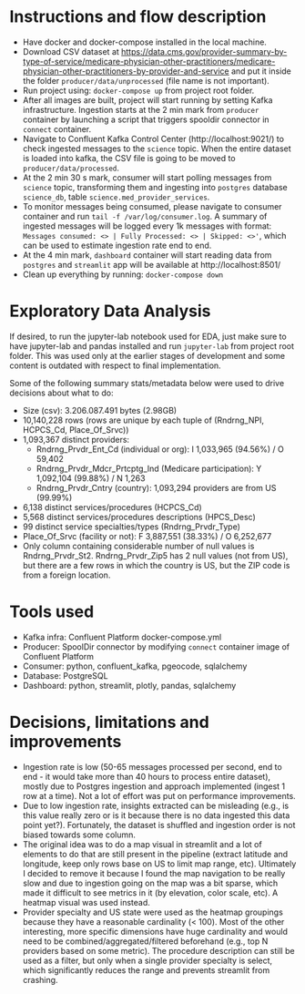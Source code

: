 # Instructions and flow description
- Have docker and docker-compose installed in the local machine.
- Download CSV dataset at https://data.cms.gov/provider-summary-by-type-of-service/medicare-physician-other-practitioners/medicare-physician-other-practitioners-by-provider-and-service and put it inside the folder `producer/data/unprocessed` (file name is not important).
- Run project using: `docker-compose up` from project root folder.
- After all images are built, project will start running by setting Kafka infrastructure. Ingestion starts at the 2 min mark from `producer` container by launching a script that triggers spooldir connector in `connect` container.
- Navigate to Confluent Kafka Control Center (http://localhost:9021/) to check ingested messages to the `science` topic. When the entire dataset is loaded into kafka, the CSV file is going to be moved to `producer/data/processed`.
- At the 2 min 30 s mark, consumer will start polling messages from `science` topic, transforming them and ingesting into `postgres` database `science_db`, table `science.med_provider_services`.
- To monitor messages being consumed, please navigate to consumer container and run `tail -f /var/log/consumer.log`. A summary of ingested messages will be logged every 1k messages with format: `Messages consumed: <> | Fully Processed: <> | Skipped: <>'`, which can be used to estimate ingestion rate end to end.
- At the 4 min mark, `dashboard` container will start reading data from `postgres` and `streamlit` app will be available at http://localhost:8501/
- Clean up everything by running: `docker-compose down`


# Exploratory Data Analysis
If desired, to run the jupyter-lab notebook used for EDA, just make sure to have jupyter-lab and pandas installed and run `jupyter-lab` from project root folder. This was used only at the earlier stages of development and some content is outdated with respect to final implementation. 

Some of the following summary stats/metadata below were used to drive decisions about what to do:
- Size (csv): 3.206.087.491 bytes (2.98GB)
- 10,140,228 rows (rows are unique by each tuple of (Rndrng_NPI, HCPCS_Cd, Place_Of_Srvc))
- 1,093,367 distinct providers:
    - Rndrng_Prvdr_Ent_Cd (individual or org): I 1,033,965 (94.56%) / O 59,402
    - Rndrng_Prvdr_Mdcr_Prtcptg_Ind (Medicare participation): Y 1,092,104 (99.88%) / N 1,263
    - Rndrng_Prvdr_Cntry (country): 1,093,294 providers are from US (99.99%)
- 6,138 distinct services/procedures (HCPCS_Cd)
- 5,568 distinct services/procedures descriptions (HPCS_Desc)
- 99 distinct service specialties/types (Rndrng_Prvdr_Type)
- Place_Of_Srvc (facility or not): F 3,887,551 (38.33%) / O 6,252,677
- Only column containing considerable number of null values is Rndrng_Prvdr_St2. Rndrng_Prvdr_Zip5 has 2 null values (not from US), but there are a few rows in which the country is US, but the ZIP code is from a foreign location.


# Tools used
- Kafka infra: Confluent Platform docker-compose.yml
- Producer: SpoolDir connector by modifying `connect` container image of Confluent Platform
- Consumer: python, confluent_kafka, pgeocode, sqlalchemy
- Database: PostgreSQL
- Dashboard: python, streamlit, plotly, pandas, sqlalchemy


# Decisions, limitations and improvements
- Ingestion rate is low (50-65 messages processed per second, end to end - it would take more than 40 hours to process entire dataset), mostly due to Postgres ingestion and approach implemented (ingest 1 row at a time). Not a lot of effort was put on performance improvements.
- Due to low ingestion rate, insights extracted can be misleading (e.g., is this value really zero or is it because there is no data ingested this data point yet?). Fortunately, the dataset is shuffled and ingestion order is not biased towards some column.
- The original idea was to do a map visual in streamlit and a lot of elements to do that are still present in the pipeline (extract latitude and longitude, keep only rows base on US to limit map range, etc). Ultimately I decided to remove it because I found the map navigation to be really slow and due to ingestion going on the map was a bit sparse, which made it difficult to see metrics in it (by elevation, color scale, etc). A heatmap visual was used instead.
- Provider specialty and US state were used as the heatmap groupings because they have a reasonable cardinality (< 100). Most of the other interesting, more specific dimensions have huge cardinality and would need to be combined/aggregated/filtered beforehand (e.g., top N providers based on some metric). The procedure description can still be used as a filter, but only when a single provider specialty is select, which significantly reduces the range and prevents streamlit from crashing.
